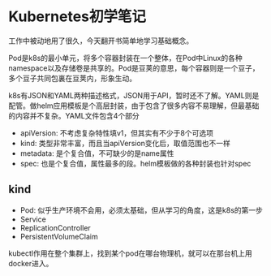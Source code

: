 Kubernetes初学笔记
====
工作中被动地用了很久，今天翻开书简单地学习基础概念。

Pod是k8s的最小单元，将多个容器封装在一个整体，在Pod中Linux的各种namespace以及存储卷是共享的。Pod是豆荚的意思，每个容器则是一个豆子，多个豆子共同包裏在豆荚内，形象生动。

k8s有JSON和YAML两种描述格式，JSON用于API，暂时还不了解。YAML则是配管。做helm应用模板是个高层封装，由于包含了很多内容不易理解，但最基础的内容并不复杂。YAML文件包含4个部分

* apiVersion: 不考虑复杂特性填v1，但其实有不少于8个可选项
* kind: 类型非常丰富，而且当apiVersion变化后，取值范围也不一样
* metadata: 是个复合值，不可缺少的是name属性
* spec: 也是个复合值，属性最多的段。helm模板做的各种封装也针对spec

kind
----
* Pod: 似乎生产环境不会用，必须太基础，但从学习的角度，这是k8s的第一步
* Service
* ReplicationController
* PersistentVolumeClaim


kubectl作用在整个集群上，找到某个pod在哪台物理机，就可以在那台机上用docker进入。
